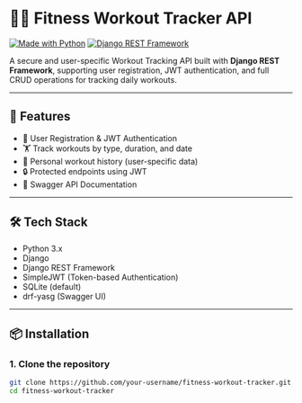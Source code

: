 # 🏋️‍♂️ Fitness Workout Tracker API

[![Made with Python](https://img.shields.io/badge/Made%20with-Python-blue.svg)](https://www.python.org/)
[![Django REST Framework](https://img.shields.io/badge/Powered%20by-DRF-darkgreen)](https://www.django-rest-framework.org/)

A secure and user-specific Workout Tracking API built with **Django REST Framework**, supporting user registration, JWT authentication, and full CRUD operations for tracking daily workouts.

---

## 🚀 Features

- 🔐 User Registration & JWT Authentication
- 🏋️ Track workouts by type, duration, and date
- 🧠 Personal workout history (user-specific data)
- 🔒 Protected endpoints using JWT
- 📜 Swagger API Documentation

---

## 🛠️ Tech Stack

- Python 3.x
- Django
- Django REST Framework
- SimpleJWT (Token-based Authentication)
- SQLite (default)
- drf-yasg (Swagger UI)

---

## 📦 Installation

### 1. Clone the repository

```bash
git clone https://github.com/your-username/fitness-workout-tracker.git
cd fitness-workout-tracker
